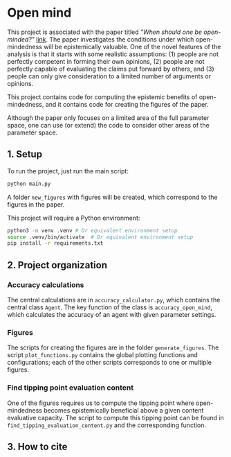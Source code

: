 # Open mind

This project is associated with the paper titled *"When should one be open-minded?"* 
[link](). The paper investigates the conditions under which open-mindedness will be 
epistemically valuable. One of the novel features of the analysis is that it starts 
with some realistic assumptions: (1) people are not perfectly competent in forming their 
own opinions, (2) people are not perfectly capable of evaluating the claims put forward 
by others, and (3) people can only give consideration to a limited number of arguments 
or opinions.

This project contains code for computing the epistemic benefits of open-mindedness, 
and it contains code for creating the figures of the paper. 

Although the paper only focuses on a limited area of the full parameter space, one 
can use (or extend) the code to consider  other areas of the parameter space. 

## 1. Setup

To run the project, just run the main script:

```bash
python main.py
```

A folder `new_figures` with figures will be created, which correspond to the figures 
in the paper.

This project will require a Python environment:

```bash
python3 -m venv .venv # Or equivalent environment setup
source .venv/bin/activate  # Or equivalent environment setup
pip install -r requirements.txt
```

## 2. Project organization

### Accuracy calculations
The central calculations are in `accuracy_calculator.py`, which contains the 
central class `Agent`. The key function of the class is `accuracy_open_mind`, 
which calculates the accuracy of an agent with given parameter settings. 

### Figures
The scripts for creating the figures are in the folder `generate_figures`. The 
script `plot_functions.py` contains the global plotting functions and 
configurations; each of the other scripts corresponds to one or multiple figures. 

### Find tipping point evaluation content
One of the figures requires us to compute the tipping point where open-mindedness 
becomes epistemically beneficial above a given content evaluative capacity. The 
script to compute this tipping point can be found in 
`find_tipping_evaluation_content.py` and the corresponding function. 

## 3. How to cite
